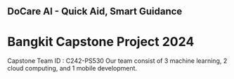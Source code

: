 ## DoCare AI - Quick Aid, Smart Guidance
# Bangkit Capstone Project 2024
Capstone Team ID : C242-PS530
Our team consist of 3 machine learning, 2 cloud computing, and 1 mobile development.

